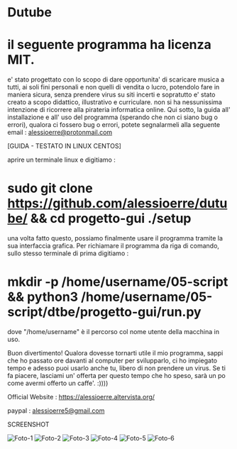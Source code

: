 
# Dutube
# il seguente programma ha licenza MIT.

e' stato progettato con lo scopo di dare opportunita' di scaricare musica a tutti, ai soli fini personali e non quelli di vendita o lucro, potendolo fare in maniera sicura, senza prendere virus su siti incerti e sopratutto e' stato creato a scopo didattico, illustrativo e curriculare. non si ha nessunissima intenzione di ricorrere alla pirateria informatica online. Qui sotto, la guida all' installazione e all' uso del programma (sperando che non ci siano bug o errori), qualora ci fossero bug o errori, potete segnalarmeli alla seguente email : alessioerre@protonmail.com

[GUIDA - TESTATO IN LINUX CENTOS]

aprire un terminale linux e digitiamo :

# sudo git clone https://github.com/alessioerre/dutube/ && cd progetto-gui ./setup

una volta fatto questo, possiamo finalmente usare il programma tramite la sua interfaccia grafica. Per richiamare il programma da riga di comando, sullo stesso terminale di prima digitiamo :

# mkdir -p /home/username/05-script && python3 /home/username/05-script/dtbe/progetto-gui/run.py
   
 dove "/home/username" è il percorso col nome utente della macchina in uso.
   
Buon divertimento!
Qualora dovesse tornarti utile il mio programma, sappi che ho passato ore davanti al computer per svilupparlo, ci ho impiegato tempo e adesso puoi usarlo anche tu, libero di non prendere un virus. Se ti fa piacere, lasciami un' offerta per questo tempo che ho speso, sarà un po come avermi offerto un caffe'. :))))



   Official Website : https://alessioerre.altervista.org/
   
   paypal : alessioerre5@gmail.com
   


SCREENSHOT

![Foto-1](https://github.com/AlessioErre/DuTube/assets/125505541/c6fbf6e3-6272-4811-9141-cfa8c88857e5)
![Foto-2](https://github.com/AlessioErre/DuTube/assets/125505541/d2137211-789d-46f6-b8a9-adb237a0ba46)
![Foto-3](https://github.com/AlessioErre/DuTube/assets/125505541/4a7debd0-7308-4af1-bb02-83aef2f995b6)
![Foto-4](https://github.com/AlessioErre/DuTube/assets/125505541/1db910c2-794c-48e2-a7c6-e3e12238f0ad)
![Foto-5](https://github.com/AlessioErre/DuTube/assets/125505541/27985ff9-a196-40af-b66d-9b22bea45855)
![Foto-6](https://github.com/AlessioErre/DuTube/assets/125505541/9cca641f-f0c5-41e3-86bb-581dec90eb96)



